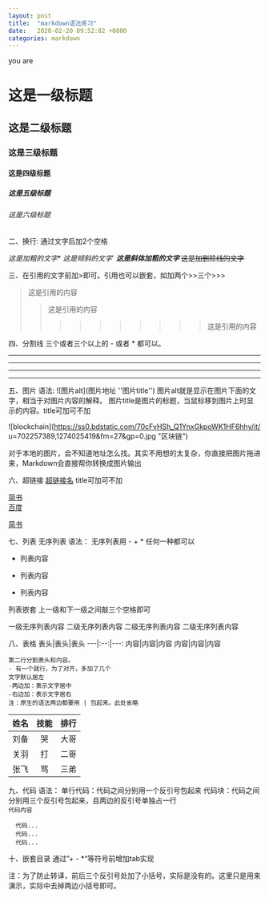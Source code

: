 ```yaml
---
layout: post
title:  "markdown语法练习"
date:   2020-02-20 09:52:02 +0800
categories: markdown
---
```

you are
# 这是一级标题
## 这是二级标题
### 这是三级标题
#### 这是四级标题
##### 这是五级标题
###### 这是六级标题

二、换行: 通过文字后加2个空格


*这是加粗的文字**
*这是倾斜的文字*`
***这是斜体加粗的文字***
~~这是加删除线的文字~~


三、在引用的文字前加>即可。引用也可以嵌套，如加两个>>三个>>>

>这是引用的内容
>>这是引用的内容
>>>>>>>>>>这是引用的内容


四、分割线
三个或者三个以上的 - 或者 * 都可以。

---
----
***
*****

五、图片
语法:
	![图片alt](图片地址 ''图片title'')
	图片alt就是显示在图片下面的文字，相当于对图片内容的解释。
	图片title是图片的标题，当鼠标移到图片上时显示的内容。title可加可不加

![blockchain](https://ss0.bdstatic.com/70cFvHSh_Q1YnxGkpoWK1HF6hhy/it/
u=702257389,1274025419&fm=27&gp=0.jpg "区块链")

对于本地的图片，会不知道地址怎么找。其实不用想的太复杂，你直接把图片拖进来，Markdown会直接帮你转换成图片输出

六、超链接
[超链接名](超链接地址 "超链接title")
title可加可不加

[简书](http://jianshu.com)  
[百度](http://baidu.com)  

<a href="https://www.jianshu.com/u/1f5ac0cf6a8b" target="_blank">简书</a>

七、列表
无序列表
语法：
无序列表用 - + * 任何一种都可以

- 列表内容
+ 列表内容
* 列表内容

列表嵌套
上一级和下一级之间敲三个空格即可

一级无序列表内容
   二级无序列表内容
   二级无序列表内容
   二级无序列表内容

八、表格
	表头|表头|表头
	---|:--:|---:
	内容|内容|内容
	内容|内容|内容

	第二行分割表头和内容。
	- 有一个就行，为了对齐，多加了几个
	文字默认居左
	-两边加：表示文字居中
	-右边加：表示文字居右
	注：原生的语法两边都要用 | 包起来。此处省略

姓名|技能|排行
--|:--:|--:
刘备|哭|大哥
关羽|打|二哥
张飞|骂|三弟

九、代码
语法：
单行代码：代码之间分别用一个反引号包起来
代码块：代码之间分别用三个反引号包起来，且两边的反引号单独占一行  
    `代码内容`  

```
  代码...
  代码...
  代码...
```

十、嵌套目录
	通过”+ - *“等符号前增加tab实现

注：为了防止转译，前后三个反引号处加了小括号，实际是没有的。这里只是用来演示，实际中去掉两边小括号即可。













